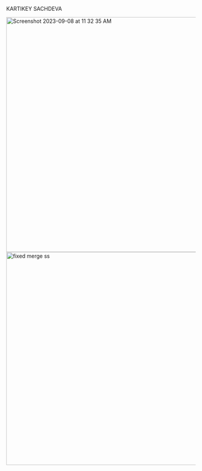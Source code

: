 KARTIKEY SACHDEVA


<img width="624" alt="Screenshot 2023-09-08 at 11 32 35 AM" src="https://github.com/kartikeysachdeva/ECE444-F2023-Assignment1/assets/69488258/42d6f58c-ba10-49aa-bdf3-4dc0da1e3e20">


<img width="566" alt="fixed merge ss" src="https://github.com/kartikeysachdeva/ECE444-F2023-Assignment1/assets/69488258/a19b73f8-c655-46bc-b9a7-ac7ff89f3753">
